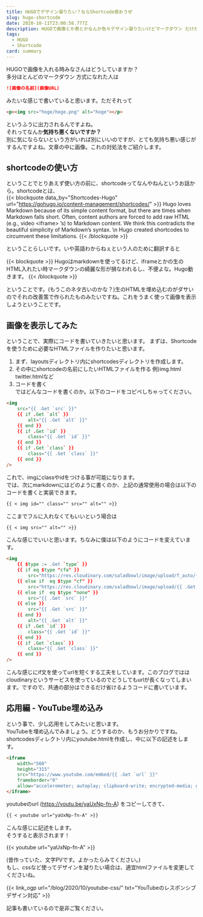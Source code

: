 ```yaml
---
title: HUGOでデザイン凝りたい？ならShortcode使おうぜ
slug: hugo-shortcode
date: 2020-10-11T23:00:58.777Z
description: HUGOで画像とか表とかなんか色々デザイン凝りたいけどマークダウン だけだと満足できない人のためのShortcode入門
tags:
  - HUGO
  - Shortcode
card: summary
---
```

HUGOで画像を入れる時みなさんはどうしていますか？  
多分ほとんどのマークダウン 方式になれた人は
``` markdown
![画像の名前](画像URL)
```  
みたいな感じで書いていると思います。ただそれって  
```html
<p><img src="hoge/hoge.png" alt="hoge"></p>
```  
というふうに出力されるんですよね。  
それってなんか**気持ち悪くないですか？**  
別に気にならないという方がいれば別にいいのですが、とても気持ち悪い感じがするんですよね。文章の中に画像。これの対処法をご紹介します。

## shortcodeの使い方
ということでとりあえず使い方の前に、shortcodeってなんやねんというお話から。shortcodeとは、  
{{< blockquote data_by="Shortcodes-Hugo" url="https://gohugo.io/content-management/shortcodes/" >}}
Hugo loves Markdown because of its simple content format, but there are times when Markdown falls short. Often, content authors are forced to add raw HTML (e.g., video &lt;iframe&gt; ’s) to Markdown content. We think this contradicts the beautiful simplicity of Markdown’s syntax. \n Hugo created shortcodes to circumvent these limitations.
{{< /blockquote >}}  

ということらしいです。いや英語わからねぇという人のために翻訳すると

{{< blockquote >}}
Hugoはmarkdownを使ってるけど、iframeとかの生のHTML入れたい時マークダウンの綺麗な形が損なわれるし、不便よな。Hugo動きます。
{{< /blockquote >}}

ということです。(もうこのネタ古いのかな？)生のHTMLを埋め込むのがダサいのでそれの改善策で作られたものみたいですね。これをうまく使って画像を表示しようということです。

## 画像を表示してみた
ということで、実際にコードを書いていきたいと思います。
まずは、Shortcodeを使うために必要なHTMLファイルを作りたいと思います。  
1. まず、layoutsディレクトリ内にshortcodesディレクトリを作成します。  
2. その中にshortcodeの名前にしたいHTMLファイルを作る 例)img.html twitter.htmlなど  
3. コードを書く  
ではどんなコードを書くのか。以下のコードをコピペしちゃってください。  

```html
<img
    src="{{ .Get `src` }}"
    {{ if .Get `alt` }}
        alt="{{ .Get `alt` }}"
    {{ end }}
    {{ if .Get `id` }}
        class="{{ .Get `id` }}"
    {{ end }}
    {{ if .Get `class` }}
        class="{{ .Get `class` }}"
    {{ end }}
/>
```

これで、imgにclassやidをつける事が可能になります。  
では、次にmarkdownにはどのように書くのか、上記の通常使用の場合は以下のコードを書くと実装できます。

```markdown
{{ < img id="" class="" src="" alt="" >}}
```

ここまでフルに入れなくてもいいという場合は

```markdown
{{ < img src="" alt="" >}}
```

こんな感じでいいと思います。ちなみに僕は以下のようにコードを変えています。

```html
<img
    {{ $type := .Get `type` }}
    {{ if eq $type "cfa" }}
        src="https://res.cloudinary.com/saladbowl/image/upload/f_auto/{{ .Get `src` }}"
    {{ else if  eq $type "cf" }}
        src="https://res.cloudinary.com/saladbowl/image/upload/{{ .Get `src` }}"
    {{ else if  eq $type "none" }}
        src="{{ .Get `src` }}"
    {{ else }}
        src="{{ .Get `src` }}"
    {{ end }}
        alt="{{ .Get `alt` }}"
    {{ if .Get `id` }}
        class="{{ .Get `id` }}"
    {{ end }}
    {{ if .Get `class` }}
        class="{{ .Get `class` }}"
    {{ end }}
/>
```

こんな感じにif文を使ってurlを短くする工夫をしています。このブログでははcloudinaryというサービスを使っているのでどうしてもurlが長くなってしまいます。ですので、共通の部分はできるだけ省けるようコードに書いています。

## 応用編 - YouTube埋め込み
という事で、少し応用をしてみたいと思います。  
YouTubeを埋め込んでみましょう。どうするのか、もうお分かりですね。shortcodesディレクトリ内にyoutube.htmlを作成し、中に以下の記述をします。  

```html
<iframe
	width="560"
	height="315"
	src="https://www.youtube.com/embed/{{ .Get `url` }}"
	frameborder="0"
	allow="accelerometer; autoplay; clipboard-write; encrypted-media; gyroscope; picture-in-picture" allowfullscreen>
</iframe>
```

youtubeのurl (https://youtu.be/yaUxNp-fn-A) をコピーしてきて、 
 
```markdown
{{ < youtube url="yaUxNp-fn-A" >}}
```

こんな感じに記述をします。  
そうすると表示されます！

{{< youtube url="yaUxNp-fn-A" >}}

(昔作っていた、文字PVです。よかったらみてください。)  
もし、cssなど使ってデザインを凝りたい場合は、適宜htmlファイルを変更してくださいね。

{{< link_ogp url="/blog/2020/10/youtube-css/" txt="YouTubeのレスポンシブデザイン対応" >}}

記事も書いているので是非ご覧ください。